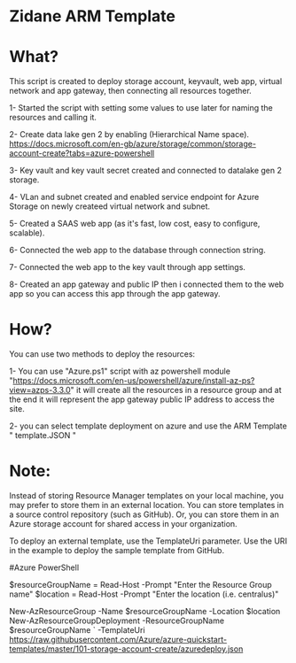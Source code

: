 # Zidane ARM Template



# What?

This script is created to deploy storage account, keyvault, web app, virtual network and app gateway, then connecting all resources together.

1- Started the script with setting some values to use later for naming the resources and calling it.

2- Create data lake gen 2 by enabling (Hierarchical Name space).
https://docs.microsoft.com/en-gb/azure/storage/common/storage-account-create?tabs=azure-powershell

3- Key vault and key vault secret created and connected to datalake gen 2 storage.

4- VLan and subnet created and enabled service endpoint for Azure Storage on newly createed virtual network and subnet.

5- Created a SAAS web app (as it's fast, low cost, easy to configure, scalable).

6- Connected the web app to the database through connection string.

7- Connected the web app to the key vault through app settings.

8- Created an app gateway and public IP then i connected them to the web app so you can access this app through the app gateway.



# How?

You can use two methods to deploy the resources:


1- You can use "Azure.ps1" script with az powershell module "https://docs.microsoft.com/en-us/powershell/azure/install-az-ps?view=azps-3.3.0" it will create all the resources in a resource group and at the end it will represent the app gateway public IP address to access the site.

2- you can select template deployment on azure and use the ARM Template " template.JSON "


# Note:

Instead of storing Resource Manager templates on your local machine, you may prefer to store them in an external location. You can store templates in a source control repository (such as GitHub). Or, you can store them in an Azure storage account for shared access in your organization.

To deploy an external template, use the TemplateUri parameter. Use the URI in the example to deploy the sample template from GitHub.

#Azure PowerShell

$resourceGroupName = Read-Host -Prompt "Enter the Resource Group name"
$location = Read-Host -Prompt "Enter the location (i.e. centralus)"

New-AzResourceGroup -Name $resourceGroupName -Location $location
New-AzResourceGroupDeployment -ResourceGroupName $resourceGroupName `
  -TemplateUri https://raw.githubusercontent.com/Azure/azure-quickstart-templates/master/101-storage-account-create/azuredeploy.json

